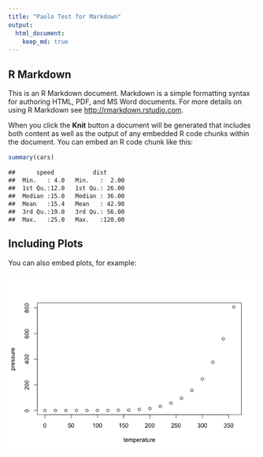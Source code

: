 ```yaml
---
title: "Paolo Test for Markdown"
output:
  html_document:
    keep_md: true
---
```




## R Markdown

This is an R Markdown document. Markdown is a simple formatting syntax for 
authoring HTML, PDF, and MS Word documents.
For more details on using R Markdown see <http://rmarkdown.rstudio.com>.

When you click the **Knit** button a document will be generated that includes 
both content as well as the output of any embedded R code chunks within the 
document. You can embed an R code chunk like this:


```r
summary(cars)
```

```
##      speed           dist       
##  Min.   : 4.0   Min.   :  2.00  
##  1st Qu.:12.0   1st Qu.: 26.00  
##  Median :15.0   Median : 36.00  
##  Mean   :15.4   Mean   : 42.98  
##  3rd Qu.:19.0   3rd Qu.: 56.00  
##  Max.   :25.0   Max.   :120.00
```

## Including Plots

You can also embed plots, for example:

![](test_markdown_html_files/figure-html/pressure-1.png)<!-- -->

<!---
Note that `echo = FALSE` parameter was added to the code chunk to prevent
printing of the R code that generated the plot.
-->
